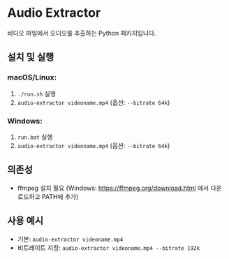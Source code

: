 # Audio Extractor

비디오 파일에서 오디오를 추출하는 Python 패키지입니다.

## 설치 및 실행

### macOS/Linux:
1. `./run.sh` 실행
2. `audio-extractor videoname.mp4` (옵션: `--bitrate 64k`)

### Windows:
1. `run.bat` 실행
2. `audio-extractor videoname.mp4` (옵션: `--bitrate 64k`)

## 의존성
- ffmpeg 설치 필요 (Windows: https://ffmpeg.org/download.html 에서 다운로드하고 PATH에 추가)

## 사용 예시
- 기본: `audio-extractor videoname.mp4`
- 비트레이트 지정: `audio-extractor videoname.mp4 --bitrate 192k`